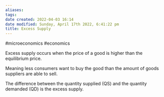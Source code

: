 ```yaml
---
aliases: 
tags: 
date created: 2022-04-03 16:14
date modified: Sunday, April 17th 2022, 6:41:22 pm
title: Excess Supply
---
```


#microeconomics #economics

Excess supply occurs when the price of a good is higher than the equilibrium price.

Meaning less consumers want to buy the good than the amount of goods suppliers are able to sell.

The difference between the quantity supplied (QS) and the quantity demanded (QD) is the excess supply.
